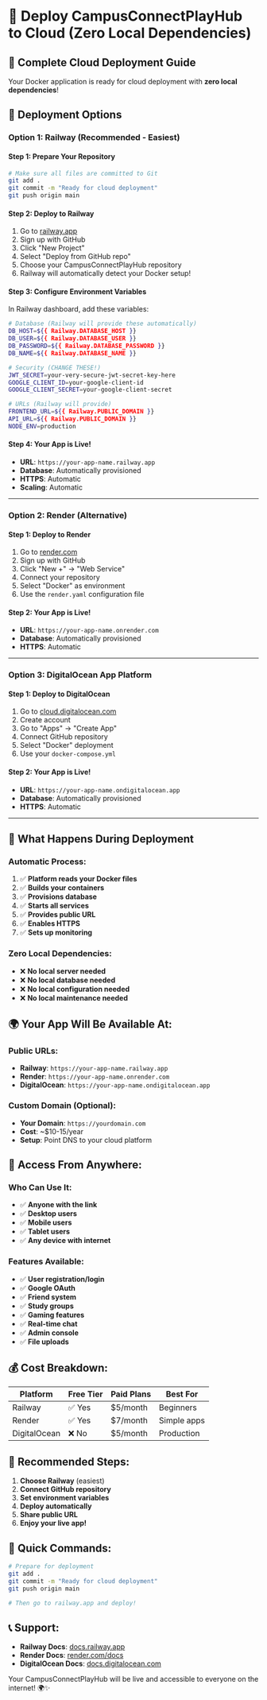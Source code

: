 # 🚀 Deploy CampusConnectPlayHub to Cloud (Zero Local Dependencies)

## 🌟 Complete Cloud Deployment Guide

Your Docker application is ready for cloud deployment with **zero local dependencies**!

## 🎯 Deployment Options

### **Option 1: Railway (Recommended - Easiest)**

#### **Step 1: Prepare Your Repository**
```bash
# Make sure all files are committed to Git
git add .
git commit -m "Ready for cloud deployment"
git push origin main
```

#### **Step 2: Deploy to Railway**
1. Go to [railway.app](https://railway.app)
2. Sign up with GitHub
3. Click "New Project"
4. Select "Deploy from GitHub repo"
5. Choose your CampusConnectPlayHub repository
6. Railway will automatically detect your Docker setup!

#### **Step 3: Configure Environment Variables**
In Railway dashboard, add these variables:

```bash
# Database (Railway will provide these automatically)
DB_HOST=${{ Railway.DATABASE_HOST }}
DB_USER=${{ Railway.DATABASE_USER }}
DB_PASSWORD=${{ Railway.DATABASE_PASSWORD }}
DB_NAME=${{ Railway.DATABASE_NAME }}

# Security (CHANGE THESE!)
JWT_SECRET=your-very-secure-jwt-secret-key-here
GOOGLE_CLIENT_ID=your-google-client-id
GOOGLE_CLIENT_SECRET=your-google-client-secret

# URLs (Railway will provide)
FRONTEND_URL=${{ Railway.PUBLIC_DOMAIN }}
API_URL=${{ Railway.PUBLIC_DOMAIN }}
NODE_ENV=production
```

#### **Step 4: Your App is Live!**
- **URL**: `https://your-app-name.railway.app`
- **Database**: Automatically provisioned
- **HTTPS**: Automatic
- **Scaling**: Automatic

---

### **Option 2: Render (Alternative)**

#### **Step 1: Deploy to Render**
1. Go to [render.com](https://render.com)
2. Sign up with GitHub
3. Click "New +" → "Web Service"
4. Connect your repository
5. Select "Docker" as environment
6. Use the `render.yaml` configuration file

#### **Step 2: Your App is Live!**
- **URL**: `https://your-app-name.onrender.com`
- **Database**: Automatically provisioned
- **HTTPS**: Automatic

---

### **Option 3: DigitalOcean App Platform**

#### **Step 1: Deploy to DigitalOcean**
1. Go to [cloud.digitalocean.com](https://cloud.digitalocean.com)
2. Create account
3. Go to "Apps" → "Create App"
4. Connect GitHub repository
5. Select "Docker" deployment
6. Use your `docker-compose.yml`

#### **Step 2: Your App is Live!**
- **URL**: `https://your-app-name.ondigitalocean.app`
- **Database**: Automatically provisioned
- **HTTPS**: Automatic

---

## 🔧 What Happens During Deployment

### **Automatic Process:**
1. ✅ **Platform reads your Docker files**
2. ✅ **Builds your containers**
3. ✅ **Provisions database**
4. ✅ **Starts all services**
5. ✅ **Provides public URL**
6. ✅ **Enables HTTPS**
7. ✅ **Sets up monitoring**

### **Zero Local Dependencies:**
- ❌ **No local server needed**
- ❌ **No local database needed**
- ❌ **No local configuration needed**
- ❌ **No local maintenance needed**

## 🌍 Your App Will Be Available At:

### **Public URLs:**
- **Railway**: `https://your-app-name.railway.app`
- **Render**: `https://your-app-name.onrender.com`
- **DigitalOcean**: `https://your-app-name.ondigitalocean.app`

### **Custom Domain (Optional):**
- **Your Domain**: `https://yourdomain.com`
- **Cost**: ~$10-15/year
- **Setup**: Point DNS to your cloud platform

## 📱 Access From Anywhere:

### **Who Can Use It:**
- ✅ **Anyone with the link**
- ✅ **Desktop users**
- ✅ **Mobile users**
- ✅ **Tablet users**
- ✅ **Any device with internet**

### **Features Available:**
- ✅ **User registration/login**
- ✅ **Google OAuth**
- ✅ **Friend system**
- ✅ **Study groups**
- ✅ **Gaming features**
- ✅ **Real-time chat**
- ✅ **Admin console**
- ✅ **File uploads**

## 💰 Cost Breakdown:

| Platform | Free Tier | Paid Plans | Best For |
|----------|-----------|------------|----------|
| Railway | ✅ Yes | $5/month | Beginners |
| Render | ✅ Yes | $7/month | Simple apps |
| DigitalOcean | ❌ No | $5/month | Production |

## 🎯 Recommended Steps:

1. **Choose Railway** (easiest)
2. **Connect GitHub repository**
3. **Set environment variables**
4. **Deploy automatically**
5. **Share public URL**
6. **Enjoy your live app!**

## 🚀 Quick Commands:

```bash
# Prepare for deployment
git add .
git commit -m "Ready for cloud deployment"
git push origin main

# Then go to railway.app and deploy!
```

## 📞 Support:

- **Railway Docs**: [docs.railway.app](https://docs.railway.app)
- **Render Docs**: [render.com/docs](https://render.com/docs)
- **DigitalOcean Docs**: [docs.digitalocean.com](https://docs.digitalocean.com)

Your CampusConnectPlayHub will be live and accessible to everyone on the internet! 🌍✨
